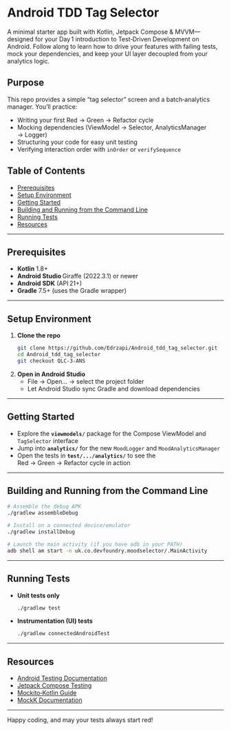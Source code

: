 # Android TDD Tag Selector

A minimal starter app built with Kotlin, Jetpack Compose & MVVM—designed for your Day 1 introduction to Test‑Driven Development on Android. Follow along to learn how to drive your features with failing tests, mock your dependencies, and keep your UI layer decoupled from your analytics logic.

## Purpose
This repo provides a simple “tag selector” screen and a batch‑analytics manager. You’ll practice:  
- Writing your first Red → Green → Refactor cycle  
- Mocking dependencies (ViewModel → Selector, AnalyticsManager → Logger)  
- Structuring your code for easy unit testing  
- Verifying interaction order with `inOrder` or `verifySequence`

## Table of Contents
- [Prerequisites](#prerequisites)  
- [Setup Environment](#setup-environment)  
- [Getting Started](#getting-started)  
- [Building and Running from the Command Line](#building-and-running-from-the-command-line)  
- [Running Tests](#running-tests)  
- [Resources](#resources)  

---

## Prerequisites
- **Kotlin** 1.8+  
- **Android Studio** Giraffe (2022.3.1) or newer  
- **Android SDK** (API 21+)  
- **Gradle** 7.5+ (uses the Gradle wrapper)  

---

## Setup Environment
1. **Clone the repo**  
   ```bash
   git clone https://github.com/Edrzapi/Android_tdd_tag_selector.git
   cd Android_tdd_tag_selector
   git checkout QLC-3-ANS
   ```
2. **Open in Android Studio**  
   - File → Open... → select the project folder  
   - Let Android Studio sync Gradle and download dependencies  

---

## Getting Started
- Explore the **`viewmodels/`** package for the Compose ViewModel and `TagSelector` interface  
- Jump into **`analytics/`** for the new `MoodLogger` and `MoodAnalyticsManager`  
- Open the tests in **`test/.../analytics/`** to see the Red → Green → Refactor cycle in action  

---

## Building and Running from the Command Line
```bash
# Assemble the debug APK
./gradlew assembleDebug

# Install on a connected device/emulator
./gradlew installDebug

# Launch the main activity (if you have adb in your PATH)
adb shell am start -n uk.co.devfoundry.moodselector/.MainActivity
```

---

## Running Tests
- **Unit tests only**  
  ```bash
  ./gradlew test
  ```
- **Instrumentation (UI) tests**  
  ```bash
  ./gradlew connectedAndroidTest
  ```

---

## Resources
- [Android Testing Documentation](https://developer.android.com/training/testing/)  
- [Jetpack Compose Testing](https://developer.android.com/jetpack/compose/testing)  
- [Mockito‑Kotlin Guide](https://github.com/mockito/mockito-kotlin)  
- [MockK Documentation](https://mockk.io/)  

---

Happy coding, and may your tests always start red! 
